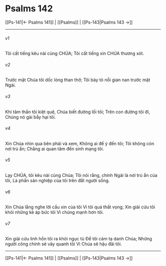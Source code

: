 # Psalms 142

[[Ps-141|← Psalms 141]] | [[Psalms]] | [[Ps-143|Psalms 143 →]]
***



###### v1 
Tôi cất tiếng kêu nài cùng CHÚA; Tôi cất tiếng xin CHÚA thương xót. 

###### v2 
Trước mặt Chúa tôi dốc lòng than thở; Tôi bày tỏ nỗi gian nan trước mặt Ngài. 

###### v3 
Khi tâm thần tôi kiệt quệ, Chúa biết đường lối tôi; Trên con đường tôi đi, Chúng nó gài bẫy hại tôi. 

###### v4 
Xin Chúa nhìn qua bên phải và xem, Không ai để ý đến tôi; Tôi không còn nơi trú ẩn; Chẳng ai quan tâm đến sinh mạng tôi. 

###### v5 
Lạy CHÚA, tôi kêu nài cùng Chúa; Tôi nói rằng, chính Ngài là nơi trú ẩn của tôi, Là phần sản nghiệp của tôi trên đất người sống. 

###### v6 
Xin Chúa lắng nghe lời cầu xin của tôi Vì tôi quá thất vọng; Xin giải cứu tôi khỏi những kẻ áp bức tôi Vì chúng mạnh hơn tôi. 

###### v7 
Xin giải cứu linh hồn tôi ra khỏi ngục tù Để tôi cảm tạ danh Chúa; Những người công chính sẽ vây quanh tôi Vì Chúa sẽ hậu đãi tôi.

***
[[Ps-141|← Psalms 141]] | [[Psalms]] | [[Ps-143|Psalms 143 →]]
